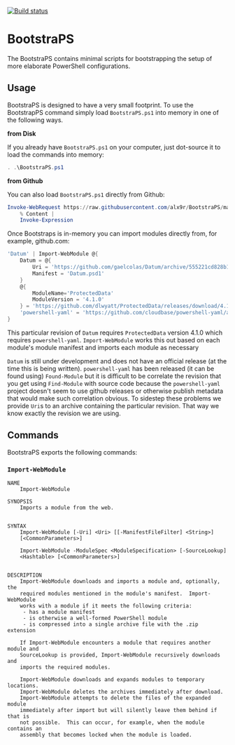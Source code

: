 [![Build status](https://ci.appveyor.com/api/projects/status/fy38i5dvionpq2p9?svg=true)](https://ci.appveyor.com/project/alx9r/bootstraps)

# BootstraPS

The BootstraPS contains minimal scripts for bootstrapping the setup of more elaborate PowerShell configurations. 

## Usage

BootstraPS is designed to have a very small footprint.  To use the BootstrapPS command simply load `BootstraPS.ps1` into memory in one of the following ways.

**from Disk**

If you already have `BootstraPS.ps1` on your computer, just dot-source it to load the commands into memory:

```PowerShell
. .\BootstraPS.ps1
```

**from Github**

You can also load `BootstraPS.ps1` directly from Github:

```PowerShell
Invoke-WebRequest https://raw.githubusercontent.com/alx9r/BootstraPS/master/BootstraPS.ps1 |
    % Content |
    Invoke-Expression
```

Once Bootstraps is in-memory you can import modules directly from, for example, github.com:

```PowerShell
'Datum' | Import-WebModule @{
    Datum = @{
        Uri = 'https://github.com/gaelcolas/Datum/archive/555221cd828b1bc42425b6233389bd1b9d869597.zip'
        Manifest = 'Datum.psd1'
    }
    @{ 
        ModuleName='ProtectedData'
        ModuleVersion = '4.1.0'
    } = 'https://github.com/dlwyatt/ProtectedData/releases/download/4.1.0/ProtectedData.zip'
    'powershell-yaml' = 'https://github.com/cloudbase/powershell-yaml/archive/9c693dfb71ffa00fe6dd171136e42ee7705ea363.zip'
}
```

This particular revision of `Datum` requires `ProtectedData` version 4.1.0 which requires `powershell-yaml`.    `Import-WebModule` works this out based on each module's module manifest and imports each module as necessary

`Datum` is still under development and does not have an official release (at the time this is being written).  `powershell-yaml` has been released (it can be found using) `Found-Module` but it is difficult to be correlate the revision that you get using `Find-Module` with source code because the `powershell-yaml` project doesn't seem to use github releases or otherwise publish metadata that would make such correlation obvious.  To sidestep these problems we provide `Uri`s to an archive containing the particular revision.  That way we know exactly the revision we are using.  

## Commands

BootstraPS exports the following commands:

### `Import-WebModule`

```
NAME
    Import-WebModule
    
SYNOPSIS
    Imports a module from the web.
    
    
SYNTAX
    Import-WebModule [-Uri] <Uri> [[-ManifestFileFilter] <String>] 
    [<CommonParameters>]
    
    Import-WebModule -ModuleSpec <ModuleSpecification> [-SourceLookup] 
    <Hashtable> [<CommonParameters>]
    
    
DESCRIPTION
    Import-WebModule downloads and imports a module and, optionally, the 
    required modules mentioned in the module's manifest.  Import-WebModule 
    works with a module if it meets the following criteria:
     - has a module manifest
     - is otherwise a well-formed PowerShell module
     - is compressed into a single archive file with the .zip extension
    
    If Import-WebModule encounters a module that requires another module and 
    SourceLookup is provided, Import-WebModule recursively downloads and 
    imports the required modules.
    
    Import-WebModule downloads and expands modules to temporary locations.  
    Import-WebModule deletes the archives immediately after download.  
    Import-WebModule attempts to delete the files of the expanded module 
    immediately after import but will silently leave them behind if that is 
    not possible.  This can occur, for example, when the module contains an 
    assembly that becomes locked when the module is loaded.

```